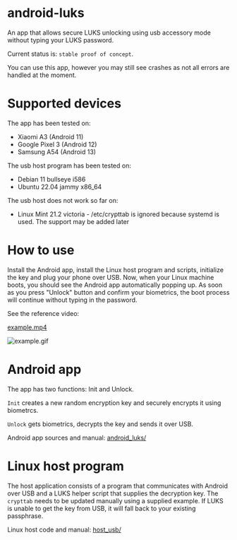 # android-luks

An app that allows secure LUKS unlocking using usb accessory mode without typing your LUKS password.

Current status is: `stable proof of concept`.

You can use this app, however you may still see crashes as not all errors are handled at the moment.

# Supported devices

The app has been tested on:

* Xiaomi A3 (Android 11)
* Google Pixel 3 (Android 12)
* Samsung A54 (Android 13)

The usb host program has been tested on:

* Debian 11 bullseye i586
* Ubuntu 22.04 jammy x86_64

The usb host does not work so far on:

* Linux Mint 21.2 victoria - /etc/crypttab is ignored because systemd is used. The support may be added later


# How to use

Install the Android app, install the Linux host program and scripts,
initialize the key and plug your phone over USB.
Now, when your Linux machine boots, you should see the Android app automatically popping up.
As soon as you press "Unlock" button and confirm your biometrics,
the boot process will continue without typing in the password.

See the reference video:

[example.mp4](docs/example.mp4)

![example.gif](docs/example.gif)


# Android app

The app has two functions: Init and Unlock.

`Init` creates a new random encryption key and securely encrypts it using biometrcs.

`Unlock` gets biometrics, decrypts the key and sends it over USB.

Android app sources and manual: [android_luks/](android_luks/)


# Linux host program

The host application consists of a program that communicates with Android over USB and
a LUKS helper script that supplies the decryption key.
The `crypttab` needs to be updated manually using a supplied example.
If LUKS is unable to get the key from USB, it will fall back to your existing passphrase.

Linux host code and manual: [host_usb/](host_usb/)
